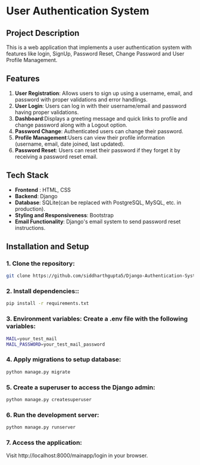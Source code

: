 # User Authentication System

## Project Description

This is a web application that implements a user authentication system with features like login, SignUp, Password Reset, Change Password and User Profile Management.

## Features

1. **User Registration**: Allows users to sign up using a username, email, and password with proper validations and error handlings.
2. **User Login**: Users can log in with their username/email and password having proper validations.
3. **Dashboard**:Displays a greeting message and quick links to profile and change password along with a Logout option.
4. **Password Change**: Authenticated users can change their password.
5. **Profile Management**:Users can view their profile information (username, email, date joined, last updated).
6. **Password Reset**: Users can reset their password if they forget it by receiving a password reset email.


## Tech Stack

- **Frontend** : HTML, CSS
- **Backend**: Django
- **Database**: SQLite(can be replaced with PostgreSQL, MySQL, etc. in production).
- **Styling and Responsiveness**: Bootstrap
- **Email Functionality**: Django's email system to send password reset instructions.



## Installation and Setup

### 1. Clone the repository:

```bash
git clone https://github.com/siddharthgupta5/Django-Authentication-System.git
```

### 2. Install dependencies::

```bash
pip install -r requirements.txt
```

### 3. Environment variables: Create a .env file with the following variables:

```bash
MAIL=your_test_mail
MAIL_PASSWORD=your_test_mail_password
```

### 4. Apply migrations to setup database:

```bash
python manage.py migrate
```

### 5. Create a superuser to access the Django admin:

```bash
python manage.py createsuperuser
```

### 6. Run the development server:

```bash
python manage.py runserver
```

### 7. Access the application: 

Visit http://localhost:8000/mainapp/login in your browser.

